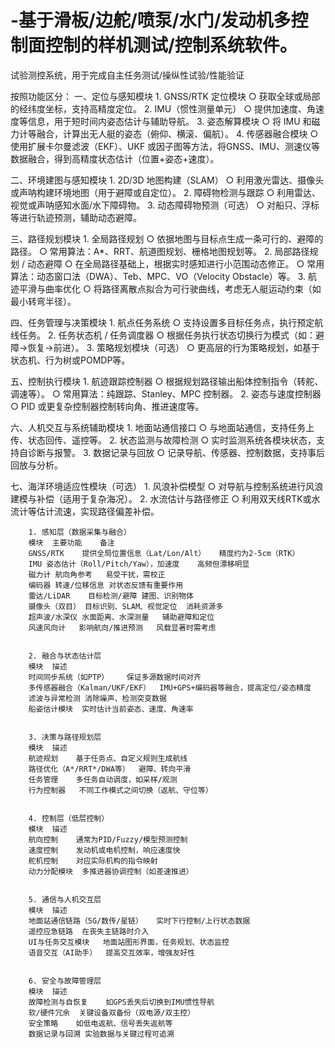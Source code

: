 # -基于滑板/边舵/喷泵/水门/发动机多控制面控制的样机测试/控制系统软件。
试验测控系统，用于完成自主任务测试/操纵性试验/性能验证

按照功能区分：
 一、定位与感知模块
	1. GNSS/RTK 定位模块
		○ 获取全球或局部的经纬度坐标，支持高精度定位。
	2. IMU（惯性测量单元）
		○ 提供加速度、角速度等信息，用于短时间内姿态估计与辅助导航。
	3. 姿态解算模块
		○ 将 IMU 和磁力计等融合，计算出无人艇的姿态（俯仰、横滚、偏航）。
	4. 传感器融合模块
		○ 使用扩展卡尔曼滤波（EKF）、UKF 或因子图等方法，将GNSS、IMU、测速仪等数据融合，得到高精度状态估计（位置+姿态+速度）。

 二、环境建图与感知模块
	1. 2D/3D 地图构建（SLAM）
		○ 利用激光雷达、摄像头或声呐构建环境地图（用于避障或自定位）。
	2. 障碍物检测与跟踪
		○ 利用雷达、视觉或声呐感知水面/水下障碍物。
	3. 动态障碍物预测（可选）
		○ 对船只、浮标等进行轨迹预测，辅助动态避障。

 三、路径规划模块
	1. 全局路径规划
		○ 依据地图与目标点生成一条可行的、避障的路径。
		○ 常用算法：A*、RRT、航道图规划、栅格地图规划等。
	2. 局部路径规划 / 动态避障
		○ 在全局路径基础上，根据实时感知进行小范围动态修正。
		○ 常用算法：动态窗口法（DWA）、Teb、MPC、VO（Velocity Obstacle）等。
	3. 航迹平滑与曲率优化
		○ 将路径离散点拟合为可行驶曲线，考虑无人艇运动约束（如最小转弯半径）。

 四、任务管理与决策模块
	1. 航点任务系统
		○ 支持设置多目标任务点，执行预定航线任务。
	2. 任务状态机 / 任务调度器
		○ 根据任务执行状态切换行为模式（如：避障→恢复→前进）。
	3. 策略规划模块（可选）
		○ 更高层的行为策略规划，如基于状态机、行为树或POMDP等。

 五、控制执行模块
	1. 航迹跟踪控制器
		○ 根据规划路径输出船体控制指令（转舵、调速等）。
		○ 常用算法：纯跟踪、Stanley、MPC 控制器。
	2. 姿态与速度控制器
		○ PID 或更复杂控制器控制转向角、推进速度等。

 六、人机交互与系统辅助模块
	1. 地面站通信接口
		○ 与地面站通信，支持任务上传、状态回传、遥控等。
	2. 状态监测与故障检测
		○ 实时监测系统各模块状态，支持自诊断与报警。
	3. 数据记录与回放
		○ 记录导航、传感器、控制数据，支持事后回放与分析。

 七、海洋环境适应性模块（可选）
	1. 风浪补偿模型
		○ 对导航与控制系统进行风浪建模与补偿（适用于复杂海况）。
	2. 水流估计与路径修正
		○ 利用双天线RTK或水流计等估计流速，实现路径偏差补偿。
		
		
		
		1. 感知层（数据采集与融合）
		模块	主要功能	备注
		GNSS/RTK	提供全局位置信息（Lat/Lon/Alt）	精度约为2-5cm（RTK）
		IMU	姿态估计（Roll/Pitch/Yaw），加速度	高频但漂移明显
		磁力计	航向角参考	易受干扰，需校正
		编码器	转速/位移信息	对状态反馈有重要作用
		雷达/LiDAR	目标检测/避障	建图、识别物体
		摄像头（双目）	目标识别、SLAM、视觉定位	消耗资源多
		超声波/水深仪	水面距离、水深测量	辅助避障和定位
		风速风向计	影响航向/推进预测	风载显著时需考虑
		
		
		2. 融合与状态估计层
		模块	描述
		时间同步系统（如PTP）	保证多源数据时间对齐
		多传感器融合（Kalman/UKF/EKF）	IMU+GPS+编码器等融合，提高定位/姿态精度
		滤波与异常检测	消除噪声、检测突变数据
		船姿估计模块	实时估计当前姿态、速度、角速率
		
		
		3. 决策与路径规划层
		模块	描述
		航迹规划	基于任务点、自定义规则生成航线
		路径优化（A*/RRT*/DWA等）	避障、转向平滑
		任务管理	多任务自动调度，如采样/观测
		行为控制器	不同工作模式之间切换（返航、守位等）
		
		
		4. 控制层（低层控制）
		模块	描述
		航向控制	通常为PID/Fuzzy/模型预测控制
		速度控制	发动机或电机控制，响应速度快
		舵机控制	对应实际机构的指令映射
		动力分配模块	多推进器协调控制（如差速推进）
		
		
		5. 通信与人机交互层
		模块	描述
		地面站通信链路（5G/数传/星链）	实时下行控制/上行状态数据
		遥控应急链路	在丧失主链路时介入
		UI与任务交互模块	地面站图形界面，任务规划、状态监控
		语音交互（AI助手）	提高交互效率，增强友好性
		
		
		6. 安全与故障管理层
		模块	描述
		故障检测与自恢复	如GPS丢失后切换到IMU惯性导航
		软/硬件冗余	关键设备双备份（双电源/双主控）
		安全策略	如低电返航、信号丢失返航等
		数据记录与回溯	实验数据与关键过程可追溯
		
